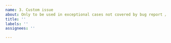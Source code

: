 ```yaml
---
name: 3. Custom issue
about: Only to be used in exceptional cases not covered by bug report / feature request
title: ''
labels: ''
assignees: ''

---
```




